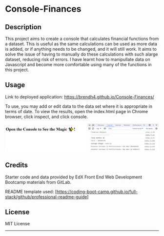 # Console-Finances

## Description

This project aims to create a console that calculates financial functions from a dataset. This is useful as the same calculations can be used as more data is added, or if anything needs to be changed, and it will still work. It aims to solve the issue of having to manually do these calculations with such alarge dataset, reducing risk of errors. I have learnt how to manipullate data on Javascript and become more comfortable using many of the functions in this project.

## Usage

Link to deployed application: https://brendh4.github.io/Console-Finances/

To use, you may add or edit data to the data set where it is appropriate in terms of date. To view the results, open the index.html page in Chrome browser, click inspect, and click console.

![Deployed webpage screenshot](04-chal.PNG)


## Credits

Starter code and data provided by EdX Front End Web Development Bootcamp materials from GitLab.

README template used: [https://coding-boot-camp.github.io/full-stack/github/professional-readme-guide]

## License

MIT License

---
